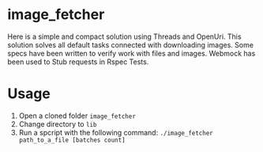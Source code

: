 # image_fetcher
Here is a simple and compact solution using Threads and OpenUri. This solution solves all default tasks connected with downloading images. Some specs have been written to verify work with files and images. Webmock has been used to Stub requests in Rspec Tests.

# Usage
1. Open a cloned folder `image_fetcher`
2. Change directory to `lib`
3. Run a spcript with the following command: `./image_fetcher path_to_a_file [batches count]`
